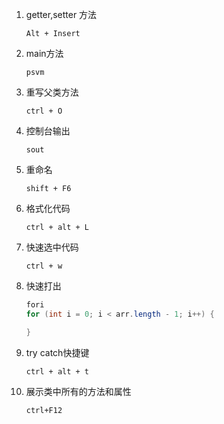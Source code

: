 1. getter,setter 方法

   `Alt + Insert`

2. main方法

   `psvm`

3. 重写父类方法

   `ctrl + O`

4. 控制台输出

   `sout`

5. 重命名

   `shift + F6`

6. 格式化代码

   `ctrl + alt + L`

7. 快速选中代码

   `ctrl + w`

8. 快速打出

   ```java
   fori
   for (int i = 0; i < arr.length - 1; i++) {
   
   }
   ```

9. try catch快捷键

   `ctrl + alt + t`

10. 展示类中所有的方法和属性

    `ctrl+F12`

